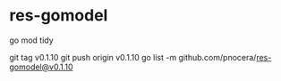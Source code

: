 # res-gomodel

go mod tidy

git tag v0.1.10
git push origin v0.1.10
go list -m github.com/pnocera/res-gomodel@v0.1.10
